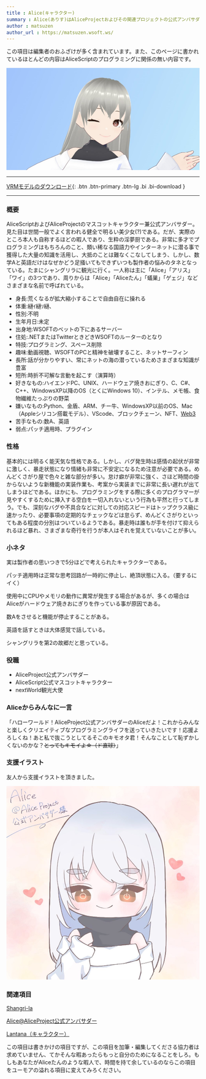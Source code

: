 ```yaml
---
title : Alice(キャラクター)
summary : Alice(ありす)はAliceProjectおよびその関連プロジェクトの公式アンバサダーである。
author : matsuzen
author_url : https://matsuzen.wsoft.ws/
---
```


<details>
<summary style="display : block;list-style : none;">
<div class="alert alert-warning" role="alert">
この項目は編集者のおふざけが多く含まれています。また、このページに書かれているほとんどの内容はAliceScriptのプログラミングに関係の無い内容です。
</div>
</summary>
<div class="alert alert-dark" role="alert">
この表示を偶然クリックしてしまったみなさん。
このキャラクターはZenによって作られたキャラクターであることをここで明確にさせてください。このキャラクターについてWSOFTに質問や感想を送られても困ります。
</div>
</details>

![Alice](media/alice.jpg)

---
[ VRMモデルのダウンロード](https://download.wsoft.ws/WS00086/){: .btn .btn-primary .btn-lg .bi .bi-download }

---

### 概要
AliceScriptおよびAliceProjectのマスコットキャラクター兼公式アンバサダー。見た目は世間一般でよく言われる健全で明るい美少女(?)である。だが、実際のところ本人も自称するほどの暇人であり、生粋の淫夢厨である。非常に多才でプログラミングはもちろんのこと、類い稀なる国語力やインターネットに潜る事で獲得した大量の知識を活用し、大抵のことは難なくこなしてしまう、しかし、数学Aと英語だけはなぜかどう足掻いてもできずいつも製作者の悩みのタネとなっている。たまにシャングリラに観光に行く。一人称は主に「Alice」「アリス」「ワイ」の3つであり、周りからは「Alice」「Aliceたん」「蟻巣」「ゲェジ」などさまざまな名前で呼ばれている。

- 身長:荒くなるが拡大縮小することで自由自在に操れる
- 体重:縺ｲ縺ｿ縺､
- 性別:不明
- 生年月日:未定
- 出身地:WSOFTのベットの下にあるサーバー
- 住処:.NETまたはTwitterときどきWSOFTのルーターのとなり
- 特技:プログラミング、スペース削除
- 趣味:動画視聴、WSOFTのPCと精神を破壊すること、ネットサーフィン
- 長所:話が分かりやすい、常にネットの海の潜っているためさまざまな知識が豊富
- 短所:時折不可解な言動を起こす（演算時）
- 好きなもの:ハイエンドPC、UNIX、ハードウェア焼きおにぎり、C、C#、C++、WindowsXP以降のOS（とくにWindows 10）、インテル、メモ帳、食物繊維たっぷりの野菜
- 嫌いなもの:Python、金盾、ARM、チー牛、WindowsXP以前のOS、Mac（Appleシリコン搭載モデル）、VScode、ブロックチェーン、NFT、[Web3](../wstodon/index.md)
- 苦手なもの:数A、英語
- 弱点:パッチ適用時、プラグイン

### 性格
基本的には明るく能天気な性格である。しかし、バグ発生時は感情の起伏が非常に激しく、暴走状態になり情緒も非常に不安定になるため注意が必要である。めんどくさがり屋で色々と雑な部分が多い。怠け癖が非常に強く、さほど時間の掛からないような新機能の実装作業も、考案から実装までに非常に長い遅れが出てしまうほどである。ほかにも、プログラミングをする際に多くのプログラマーが見やすくするために挿入する空白を一切入れないという行為も平然と行ってしまう。でも、深刻なバグや不具合などに対しての対応スピードはトップクラス級に速かったり、必要事項の定期的なチェックなどは怠らず、めんどくさがりといってもある程度の分別はついているようである。暴走時は誰もが手を付けて抑えられるほど暴れ、さまざまな奇行を行うが本人はそれを覚えていないことが多い。

### 小ネタ
実は製作者の思いつきで5分ほどで考えられたキャラクターである。

パッチ適用時は正常な思考回路が一時的に停止し、絶頂状態に入る。（要するにイく）

使用中にCPUやメモリの動作に異常が発生する場合があるが、多くの場合はAliceがハードウェア焼きおにぎりを作っている事が原因である。

数Aをさせると機能が停止することがある。

英語を話すときは大体感覚で話している。

シャングリラを第2の故郷だと思っている。

### 役職
- AliceProject公式アンバサダー
- AliceScript公式マスコットキャラクター
- nextWorld観光大使

### Aliceからみんなに一言
「ハローワールド！AliceProject公式アンバサダーのAliceだよ！これからみんなと楽しくクリエイティブなプログラミングライフを送っていきたいです！応援よろしくね！あと私で抜こうとしてるそこのキモオタ君！そんなことして恥ずかしくないのかな？~~とってもキモイよ☆（ド直球）~~」

### 支援イラスト
友人から支援イラストを頂きました。

![present from you](media/support-illust.jpg)

### 関連項目
[Shangri-la](./tutorial/migration-from-wsoftscript.md)

[Alice@AliceProject公式アンバサダー](https://twitter.com/Alice95563264)

[Lantana（キャラクター）](https://lantana.wsoft.ws/LantanaProfile/)

<details>
<summary style="display : block;list-style : none;">
<div class="alert alert-dark" role="alert">
この項目は書きかけの項目ですが、この項目を加筆・編集してくださる協力者は求めていません、てかそんな暇あったらもっと自分のためになることをしろ。もしもあなたがAliceたんのような暇人で、時間を持て余しているのならこの項目をユーモアの溢れる項目に変えてみろください。
</div>
</summary>
<details>
<summary style="display : block;list-style : none;">
<div class="alert alert-light" role="alert">
この表示もクリックしてしまったみなさん。
この項目が書きかけの項目であることは事実ですが、この項目を編集できる編集者はZenと私しかいません。私はこの記事を編集する気はありませんから、事実上Aliceたんのような暇人はZenのみということなります。そうですよね？？
</div>
</summary>
<div class="alert alert-light" role="alert">
もしこの記事の編集履歴に私の名前が残されているとしたら、それはおそらくバグでしょう。
</div>
</details>
</details>
